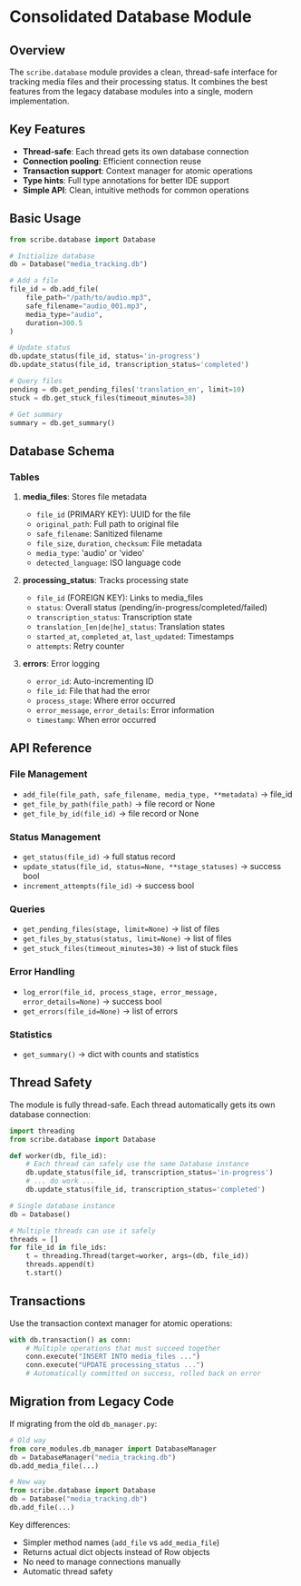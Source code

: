 # Consolidated Database Module

## Overview

The `scribe.database` module provides a clean, thread-safe interface for tracking media files and their processing status. It combines the best features from the legacy database modules into a single, modern implementation.

## Key Features

- **Thread-safe**: Each thread gets its own database connection
- **Connection pooling**: Efficient connection reuse
- **Transaction support**: Context manager for atomic operations
- **Type hints**: Full type annotations for better IDE support
- **Simple API**: Clean, intuitive methods for common operations

## Basic Usage

```python
from scribe.database import Database

# Initialize database
db = Database("media_tracking.db")

# Add a file
file_id = db.add_file(
    file_path="/path/to/audio.mp3",
    safe_filename="audio_001.mp3",
    media_type="audio",
    duration=300.5
)

# Update status
db.update_status(file_id, status='in-progress')
db.update_status(file_id, transcription_status='completed')

# Query files
pending = db.get_pending_files('translation_en', limit=10)
stuck = db.get_stuck_files(timeout_minutes=30)

# Get summary
summary = db.get_summary()
```

## Database Schema

### Tables

1. **media_files**: Stores file metadata
   - `file_id` (PRIMARY KEY): UUID for the file
   - `original_path`: Full path to original file
   - `safe_filename`: Sanitized filename
   - `file_size`, `duration`, `checksum`: File metadata
   - `media_type`: 'audio' or 'video'
   - `detected_language`: ISO language code

2. **processing_status**: Tracks processing state
   - `file_id` (FOREIGN KEY): Links to media_files
   - `status`: Overall status (pending/in-progress/completed/failed)
   - `transcription_status`: Transcription state
   - `translation_[en|de|he]_status`: Translation states
   - `started_at`, `completed_at`, `last_updated`: Timestamps
   - `attempts`: Retry counter

3. **errors**: Error logging
   - `error_id`: Auto-incrementing ID
   - `file_id`: File that had the error
   - `process_stage`: Where error occurred
   - `error_message`, `error_details`: Error information
   - `timestamp`: When error occurred

## API Reference

### File Management

- `add_file(file_path, safe_filename, media_type, **metadata)` → file_id
- `get_file_by_path(file_path)` → file record or None
- `get_file_by_id(file_id)` → file record or None

### Status Management

- `get_status(file_id)` → full status record
- `update_status(file_id, status=None, **stage_statuses)` → success bool
- `increment_attempts(file_id)` → success bool

### Queries

- `get_pending_files(stage, limit=None)` → list of files
- `get_files_by_status(status, limit=None)` → list of files
- `get_stuck_files(timeout_minutes=30)` → list of stuck files

### Error Handling

- `log_error(file_id, process_stage, error_message, error_details=None)` → success bool
- `get_errors(file_id=None)` → list of errors

### Statistics

- `get_summary()` → dict with counts and statistics

## Thread Safety

The module is fully thread-safe. Each thread automatically gets its own database connection:

```python
import threading
from scribe.database import Database

def worker(db, file_id):
    # Each thread can safely use the same Database instance
    db.update_status(file_id, transcription_status='in-progress')
    # ... do work ...
    db.update_status(file_id, transcription_status='completed')

# Single database instance
db = Database()

# Multiple threads can use it safely
threads = []
for file_id in file_ids:
    t = threading.Thread(target=worker, args=(db, file_id))
    threads.append(t)
    t.start()
```

## Transactions

Use the transaction context manager for atomic operations:

```python
with db.transaction() as conn:
    # Multiple operations that must succeed together
    conn.execute("INSERT INTO media_files ...")
    conn.execute("UPDATE processing_status ...")
    # Automatically committed on success, rolled back on error
```

## Migration from Legacy Code

If migrating from the old `db_manager.py`:

```python
# Old way
from core_modules.db_manager import DatabaseManager
db = DatabaseManager("media_tracking.db")
db.add_media_file(...)

# New way
from scribe.database import Database
db = Database("media_tracking.db")
db.add_file(...)
```

Key differences:
- Simpler method names (`add_file` vs `add_media_file`)
- Returns actual dict objects instead of Row objects
- No need to manage connections manually
- Automatic thread safety